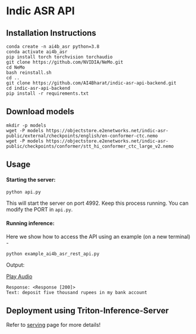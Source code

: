 # Indic ASR API

## Installation Instructions

```
conda create -n ai4b_asr python=3.8
conda activate ai4b_asr
pip install torch torchvision torchaudio
git clone https://github.com/NVIDIA/NeMo.git
cd NeMo
bash reinstall.sh
cd ..
git clone https://github.com/AI4Bharat/indic-asr-api-backend.git
cd indic-asr-api-backend
pip install -r requirements.txt
```

## Download models
```
mkdir -p models
wget -P models https://objectstore.e2enetworks.net/indic-asr-public/external/checkpoints/english/en-conformer-ctc.nemo
wget -P models https://objectstore.e2enetworks.net/indic-asr-public/checkpoints/conformer/stt_hi_conformer_ctc_large_v2.nemo

```

## Usage

#### Starting the server:

```
python api.py
```

This will start the server on port 4992. Keep this process running. You can modify the PORT in `api.py`.

#### Running inference:
Here we show how to access the API using an example (on a new terminal) -
```
python example_ai4b_asr_rest_api.py
```
Output:

[Play Audio](https://objectstore.e2enetworks.net/indic-asr-public/sample_audio.wav)
```
Response: <Response [200]>
Text: deposit five thousand rupees in my bank account
```
## Deployment using Triton-Inference-Server

Refer to [serving](https://github.com/AI4Bharat/indic-asr-api-backend/blob/master/serving) page for more details!